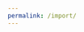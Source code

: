 ```yaml
---
permalink: /import/
---
```

<script>
var calculator = {
  variables: [],
  equation: 
};
var hash = window.location.hash.split("#")[1];
</script>
